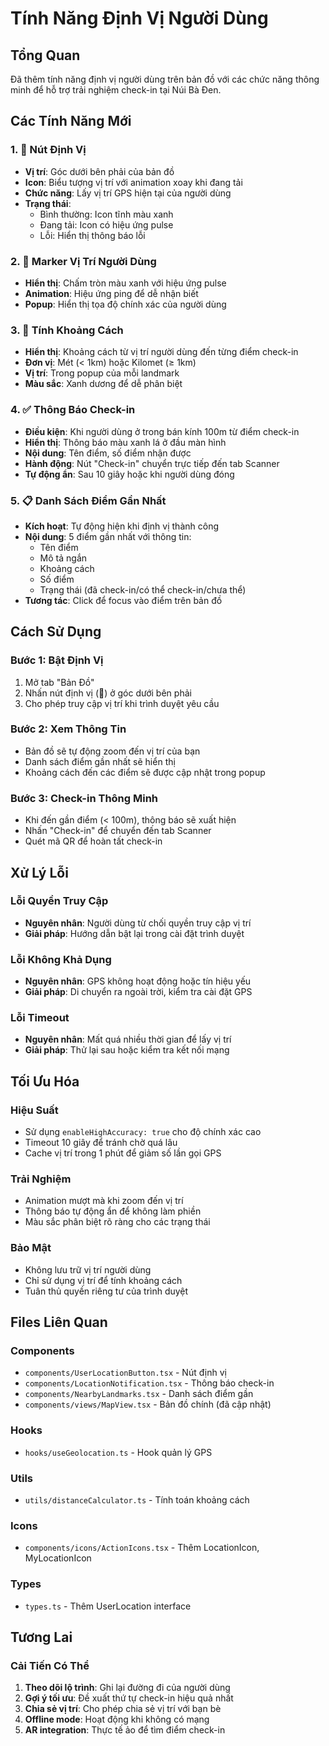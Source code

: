 # Tính Năng Định Vị Người Dùng

## Tổng Quan
Đã thêm tính năng định vị người dùng trên bản đồ với các chức năng thông minh để hỗ trợ trải nghiệm check-in tại Núi Bà Đen.

## Các Tính Năng Mới

### 1. 🎯 Nút Định Vị
- **Vị trí**: Góc dưới bên phải của bản đồ
- **Icon**: Biểu tượng vị trí với animation xoay khi đang tải
- **Chức năng**: Lấy vị trí GPS hiện tại của người dùng
- **Trạng thái**: 
  - Bình thường: Icon tĩnh màu xanh
  - Đang tải: Icon có hiệu ứng pulse
  - Lỗi: Hiển thị thông báo lỗi

### 2. 📍 Marker Vị Trí Người Dùng
- **Hiển thị**: Chấm tròn màu xanh với hiệu ứng pulse
- **Animation**: Hiệu ứng ping để dễ nhận biết
- **Popup**: Hiển thị tọa độ chính xác của người dùng

### 3. 📏 Tính Khoảng Cách
- **Hiển thị**: Khoảng cách từ vị trí người dùng đến từng điểm check-in
- **Đơn vị**: Mét (< 1km) hoặc Kilomet (≥ 1km)
- **Vị trí**: Trong popup của mỗi landmark
- **Màu sắc**: Xanh dương để dễ phân biệt

### 4. ✅ Thông Báo Check-in
- **Điều kiện**: Khi người dùng ở trong bán kính 100m từ điểm check-in
- **Hiển thị**: Thông báo màu xanh lá ở đầu màn hình
- **Nội dung**: Tên điểm, số điểm nhận được
- **Hành động**: Nút "Check-in" chuyển trực tiếp đến tab Scanner
- **Tự động ẩn**: Sau 10 giây hoặc khi người dùng đóng

### 5. 📋 Danh Sách Điểm Gần Nhất
- **Kích hoạt**: Tự động hiện khi định vị thành công
- **Nội dung**: 5 điểm gần nhất với thông tin:
  - Tên điểm
  - Mô tả ngắn
  - Khoảng cách
  - Số điểm
  - Trạng thái (đã check-in/có thể check-in/chưa thể)
- **Tương tác**: Click để focus vào điểm trên bản đồ

## Cách Sử Dụng

### Bước 1: Bật Định Vị
1. Mở tab "Bản Đồ"
2. Nhấn nút định vị (📍) ở góc dưới bên phải
3. Cho phép truy cập vị trí khi trình duyệt yêu cầu

### Bước 2: Xem Thông Tin
- Bản đồ sẽ tự động zoom đến vị trí của bạn
- Danh sách điểm gần nhất sẽ hiển thị
- Khoảng cách đến các điểm sẽ được cập nhật trong popup

### Bước 3: Check-in Thông Minh
- Khi đến gần điểm (< 100m), thông báo sẽ xuất hiện
- Nhấn "Check-in" để chuyển đến tab Scanner
- Quét mã QR để hoàn tất check-in

## Xử Lý Lỗi

### Lỗi Quyền Truy Cập
- **Nguyên nhân**: Người dùng từ chối quyền truy cập vị trí
- **Giải pháp**: Hướng dẫn bật lại trong cài đặt trình duyệt

### Lỗi Không Khả Dụng
- **Nguyên nhân**: GPS không hoạt động hoặc tín hiệu yếu
- **Giải pháp**: Di chuyển ra ngoài trời, kiểm tra cài đặt GPS

### Lỗi Timeout
- **Nguyên nhân**: Mất quá nhiều thời gian để lấy vị trí
- **Giải pháp**: Thử lại sau hoặc kiểm tra kết nối mạng

## Tối Ưu Hóa

### Hiệu Suất
- Sử dụng `enableHighAccuracy: true` cho độ chính xác cao
- Timeout 10 giây để tránh chờ quá lâu
- Cache vị trí trong 1 phút để giảm số lần gọi GPS

### Trải Nghiệm
- Animation mượt mà khi zoom đến vị trí
- Thông báo tự động ẩn để không làm phiền
- Màu sắc phân biệt rõ ràng cho các trạng thái

### Bảo Mật
- Không lưu trữ vị trí người dùng
- Chỉ sử dụng vị trí để tính khoảng cách
- Tuân thủ quyền riêng tư của trình duyệt

## Files Liên Quan

### Components
- `components/UserLocationButton.tsx` - Nút định vị
- `components/LocationNotification.tsx` - Thông báo check-in
- `components/NearbyLandmarks.tsx` - Danh sách điểm gần
- `components/views/MapView.tsx` - Bản đồ chính (đã cập nhật)

### Hooks
- `hooks/useGeolocation.ts` - Hook quản lý GPS

### Utils
- `utils/distanceCalculator.ts` - Tính toán khoảng cách

### Icons
- `components/icons/ActionIcons.tsx` - Thêm LocationIcon, MyLocationIcon

### Types
- `types.ts` - Thêm UserLocation interface

## Tương Lai

### Cải Tiến Có Thể
1. **Theo dõi lộ trình**: Ghi lại đường đi của người dùng
2. **Gợi ý tối ưu**: Đề xuất thứ tự check-in hiệu quả nhất
3. **Chia sẻ vị trí**: Cho phép chia sẻ vị trí với bạn bè
4. **Offline mode**: Hoạt động khi không có mạng
5. **AR integration**: Thực tế ảo để tìm điểm check-in